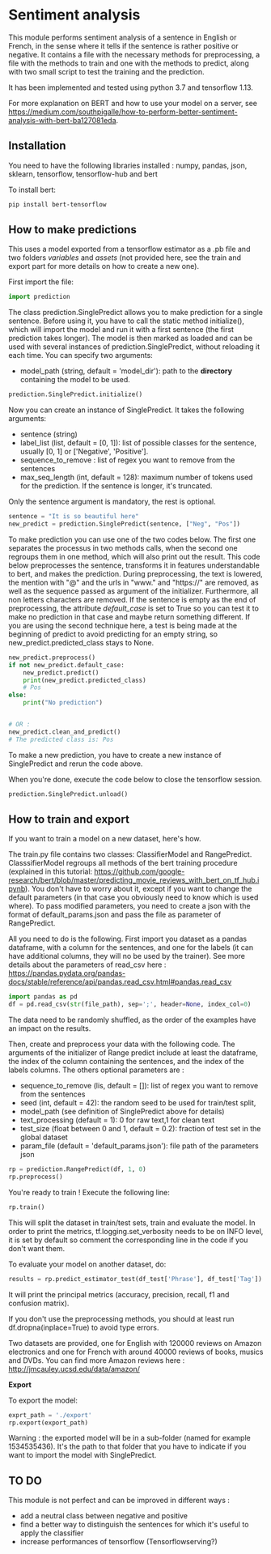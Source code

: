 # Sentiment analysis

This module performs sentiment analysis of a sentence in English or French,
in the sense where it tells if the sentence is rather
positive or negative. It contains a file with the necessary methods for preprocessing, a file with the methods to train and one with the methods to predict, along with two small script to test the training and the prediction.

It has been implemented and tested using python 3.7 and tensorflow 1.13.

For more explanation on BERT and how to use your model on a server, see https://medium.com/southpigalle/how-to-perform-better-sentiment-analysis-with-bert-ba127081eda.

## Installation

You need to have the following libraries installed : numpy, pandas,
json, sklearn, tensorflow, tensorflow-hub and bert

To install bert:
```bash
pip install bert-tensorflow
```

## How to make predictions

This uses a model exported from a tensorflow estimator as a .pb
file and two folders _variables_ and _assets_ (not provided here, see the train and
export part for more details on how to create a new one).

First import the file:
```python
import prediction
```

The class prediction.SinglePredict allows you to make prediction for a
single sentence. Before using it, you have to call the static
method initialize(), which will import the model and run it
with a first sentence (the first prediction takes longer).
The model is then marked as loaded and can be used with several
instances of prediction.SinglePredict, without reloading it each time.
You can specify two arguments:
- model_path (string, default = 'model_dir'): path to the
**directory** containing the model to be used.

```python
prediction.SinglePredict.initialize()
```

Now you can create an instance of SinglePredict.
It takes the following arguments:
- sentence (string)
- label_list (list, default = [0, 1]): list of possible classes for the sentence,
usually [0, 1] or ['Negative', 'Positive'].
- sequence_to_remove : list of regex you want to remove from the sentences
- max_seq_length (int, default = 128): maximum number of tokens used for the
prediction. If the sentence is longer, it's truncated.

Only the sentence argument is mandatory, the rest is optional.

```python
sentence = "It is so beautiful here"
new_predict = prediction.SinglePredict(sentence, ["Neg", "Pos"])
```
To make prediction you can use one of the two codes below. The first one separates
the processus in two methods calls, when the second one regroups them
in one method, which will also print out the result.
This code below preprocesses the sentence, transforms it in features
understandable to bert, and makes the prediction.
During preprocessing, the text is lowered, the mention with "@" and the urls in "www." and "https://" are removed,
as well as the sequence passed as argument of the initializer. Furthermore, all non letters characters are removed.
If the sentence is empty as the end of preprocessing, the attribute _default_case_ is
set to True so you can test it to make no prediction in that case and maybe return
something different.
If you are using the second technique here, a test is being made at the beginning of
predict to avoid predicting for an empty string, so
new_predict.predicted_class stays to None.
```python
new_predict.preprocess()
if not new_predict.default_case:
    new_predict.predict()
    print(new_predict.predicted_class)
    # Pos
else:
    print("No prediction")


# OR :
new_predict.clean_and_predict()
# The predicted class is: Pos
```

To make a new prediction, you have to create a new instance of
SinglePredict and rerun the code above.

When you're done, execute the code below to close the tensorflow session.

```python
prediction.SinglePredict.unload()
```


## How to train and export

If you want to train a model on a new dataset, here's how.

The train.py file contains two classes: ClassifierModel and RangePredict. ClasssifierModel
regroups all methods of the bert training procedure (explained in this tutorial:
https://github.com/google-research/bert/blob/master/predicting_movie_reviews_with_bert_on_tf_hub.ipynb).
You don't have to worry about it, except if you want to change the default parameters
(in that case you obviously need to know which is used where). To pass
modified parameters, you need to create a json with the format of default_params.json and pass the file as
parameter of RangePredict.

All you need to do is the following.
First import you dataset as a pandas dataframe, with a column for the sentences,
and one for the labels (it can have additional columns, they will no be used
by the trainer). See more details about the parameters of read_csv here :
https://pandas.pydata.org/pandas-docs/stable/reference/api/pandas.read_csv.html#pandas.read_csv
```python
import pandas as pd
df = pd.read_csv(str(file_path), sep=';', header=None, index_col=0)
```

The data need to be randomly shuffled, as the order of the examples
have an impact on the results.

Then, create and preprocess your data with the following code. The arguments
of the initializer of Range predict include at least the dataframe, the index of
the column containing the sentences, and the index of the labels columns.
The others optional parameters are :
- sequence_to_remove (lis, default = []): list of regex you want to remove from the sentences
- seed (int, default = 42): the random seed to be used for train/test split,
- model_path (see definition of SinglePredict above for details)
- text_processing (default = 1): 0 for raw text,1 for clean text
- test_size (float between 0 and 1, default = 0.2): fraction of test set in the global dataset
- param_file (default = 'default_params.json'): file path of the parameters json

```python
rp = prediction.RangePredict(df, 1, 0)
rp.preprocess()
```

You're ready to train ! Execute the following line:

```python
rp.train()
```

This will split the dataset in train/test sets, train and evaluate the model.
In order to print the metrics, tf.logging.set_verbosity needs to be on INFO
level, it is set by default so comment the corresponding line in the code if you don't want them.

To evaluate your model on another dataset, do:

 ```python
results = rp.predict_estimator_test(df_test['Phrase'], df_test['Tag'])
```

It will print the principal metrics (accuracy, precision, recall, f1 and confusion
matrix).

If you don't use the preprocessing methods, you should at least run df.dropna(inplace=True) to avoid
type errors.

Two datasets are provided, one for English with 120000 reviews on Amazon electronics and one for French with around 40000 reviews of books, musics and DVDs.
You can find more Amazon reviews here : http://jmcauley.ucsd.edu/data/amazon/

**Export**

To export the model:
 ```python
exprt_path = './export'
rp.export(export_path)
```

Warning : the exported model will be in a sub-folder (named for example 1534535436).
It's the path to that folder that you have to indicate if you want to
import the model with SinglePredict.

## TO DO

This module is not perfect and can be improved in different ways :
- add a neutral class between negative and positive
- find a better way to distinguish the sentences for which it's useful to apply the classifier
- increase performances of tensorflow (Tensorflowserving?)
